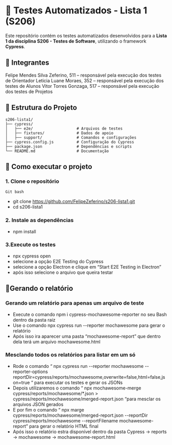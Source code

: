 # 🚀 Testes Automatizados - Lista 1 (S206)
Este repositório contém os testes automatizados desenvolvidos para a **Lista 1 da disciplina S206 - Testes de Software**, utilizando o framework **Cypress**.

## 👥 Integrantes
Felipe Mendes Silva Zeferino, 511 – responsável pela execução dos testes de Orientador
Leticia Luane Moraes, 352 – responsável pela execução dos testes de Alunos
Vitor Torres Gonzaga, 517 – responsável pela execução dos testes de Projetos

## 📂 Estrutura do Projeto
```plaintext
s206-lista1/
├── cypress/
│   ├── e2e/                   # Arquivos de testes
│   ├── fixtures/              # Dados de apoio
│   ├── support/               # Comandos e configurações
├── cypress.config.js          # Configuração do Cypress
├── package.json               # Dependências e scripts
└── README.md                  # Documentação
```

## 🚀 Como executar o projeto
### 1. Clone o repositório
```Git bash```
* git clone https://github.com/FelipeZeferino/s206-lista1.git
* cd s206-lista1
### 2. Instale as dependências
* npm install
### 3.Execute os testes
* npx cypress open
* selecione a opção E2E Testing do Cypress
* selecione a opção Electron e clique em “Start E2E Testing in Electron”
* após isso selecione o arquivo que queira testar

## 📄Gerando o relatório
### Gerando um relatório para apenas um arquivo de teste
* Execute o comando npm i cypress-mochawesome-reporter no seu Bash dentro da pasta raiz
* Use o comando npx cypress run --reporter mochawesome para gerar o relatório
* Após isso ira aparecer uma pasta “mochawesome-report” que dentro dela terá um arquivo mochawesome.html
  
### Mesclando todos os relatórios para listar em um só
* Rode o comando “ npx cypress run --reporter mochawesome --reporter-options reportDir=cypress/reports/mochawesome,overwrite=false,html=false,json=true “ para executar os testes e gerar os JSONs
* Depois utilizaremos o comando “ npx mochawesome-merge cypress/reports/mochawesome/*.json > cypress/reports/mochawesome/merged-report.json “para mesclar os arquivos JSON gerados
* E por fim o comando “ npx marge cypress/reports/mochawesome/merged-report.json --reportDir cypress/reports/mochawesome --reportFilename mochawesome-report” para gerar o relatório HTML final
* Após isso o relatório estra disponível dentro da pasta Cypress -> reports ->  mochawesome -> mochawesome-report.html
